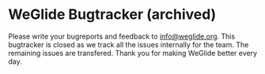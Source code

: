 # WeGlide Bugtracker (archived)

Please write your bugreports and feedback to [info@weglide.org](mailto:info@weglide.org).
This bugtracker is closed as we track all the issues internally for the team. The remaining issues are transfered.
Thank you for making WeGlide better every day.
